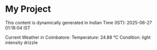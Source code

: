 # My Project

This content is dynamically generated in Indian Time (IST): 2025-06-27 01:18:04 IST


Current Weather in Coimbatore:
Temperature: 24.88 °C
Condition: light intensity drizzle
